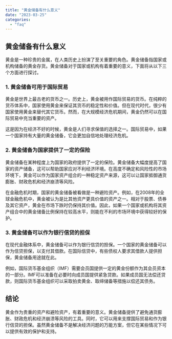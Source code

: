 ```yaml
---
title: "黄金储备有什么意义"
date: "2023-03-25"
categories: 
  - "faq"
---
```


## 黄金储备有什么意义

黄金是一种珍贵的金属，在人类历史上扮演了至关重要的角色。黄金储备指国家或机构储备的黄金存货。黄金储备对于国家或机构有着重要的意义，下面将从以下三个方面进行探讨。

### 1\. 黄金储备可用于国际贸易

黄金是世界上最古老的货币之一。历史上，黄金被用作国际贸易的货币。在纯粹的货币体系中，国家使用黄金来保证其货币的稳定性和价值。但在现代时代，很少有国家使用黄金来替代其它货币。然而，在大规模经济危机期间，黄金仍然可以在国际贸易中充当重要的资产。

这是因为在经济不好的时候，黄金是人们寻求保值的选择之一。国际贸易中，如果一个国家持有大量的黄金储备，它会更加自信地处理经济危机。

### 2\. 黄金储备为国家提供了一定的保险

黄金储备在某种程度上为国家的政府提供了一定的保险。黄金储备大幅度提高了国家的资产储备，这可以帮助国家应对不利经济环境。在高度不确定和风险性的市场环境下，黄金可以作为国家资产组合的一种稳定资产来源，这可以让国家抵御通货膨胀、财政危机和经济崩溃等风险。

在金融危机时期，国家的黄金储备被看做是一种避险资产。例如，在2008年的全球金融危机中，黄金被认为是比其他资产更具价值的资产之一。相对于股票、债券及其它资产，黄金在市场下跌时仍保持其价值。因此，如果一个国家或机构将其资产组合中的黄金储备比例保持在较高水平，则能在不利的市场环境中获得较好的保护。

### 3\. 黄金储备可以作为银行信贷的担保

在现代金融体系中，黄金储备可以作为银行信贷的担保。一个国家的黄金储备可以作为信贷担保，以支付其借款。在国际信贷中，有些债权人要求其借款人提供担保，黄金储备用途就在此。

例如，国际货币基金组织（IMF）需要会员国提供一定的黄金份额作为其会员资本的一部分。IMF可以准备在必要时向成员国提供紧急贷款。如果成员国无法偿还贷款，则国际货币基金组织可以采取拍卖黄金、取缔储备等措施以偿还其债务。

## 结论

黄金作为贵重的资产和避险资产，有着重要的意义。黄金储备提供了避免通货膨胀、财政危机和经济崩溃等风险的工具。同时，它可以用来支撑国际贸易和作为银行信贷的担保。虽然黄金储备不是解决经济问题的万能方案，但它在某些情况下可以提供有效的保护和支持。
